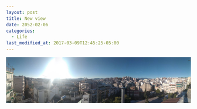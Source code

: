 ```yaml
---
layout: post
title: New view
date: 2052-02-06
categories:
  - Life
last_modified_at: 2017-03-09T12:45:25-05:00
---
```

![Try to spot the Acropolis](/img/p.jpg)
